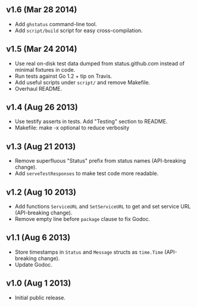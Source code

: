 ## v1.6 (Mar 28 2014)

* Add `ghstatus` command-line tool.
* Add `script/build` script for easy cross-compilation.

## v1.5 (Mar 24 2014)

* Use real on-disk test data dumped from status.github.com instead of minimal
  fixtures in code.
* Run tests against Go 1.2 + tip on Travis.
* Add useful scripts under `script/` and remove Makefile.
* Overhaul README.

## v1.4 (Aug 26 2013)

* Use testify asserts in tests. Add "Testing" section to README.
* Makefile: make -x optional to reduce verbosity

## v1.3 (Aug 21 2013)

* Remove superfluous "Status" prefix from status names (API-breaking change).
* Add `serveTestResponses` to make test code more readable.

## v1.2 (Aug 10 2013)

* Add functions `ServiceURL` and `SetServiceURL` to get and set service URL
  (API-breaking change).
* Remove empty line before `package` clause to fix Godoc.

## v1.1 (Aug 6 2013)

* Store timestamps in `Status` and `Message` structs as `time.Time`
  (API-breaking change).
* Update Godoc.

## v1.0 (Aug 1 2013)

* Initial public release.
